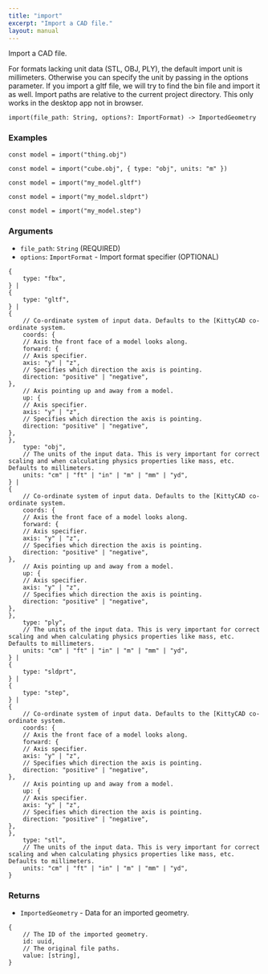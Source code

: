 ```yaml
---
title: "import"
excerpt: "Import a CAD file."
layout: manual
---
```


Import a CAD file.

For formats lacking unit data (STL, OBJ, PLY), the default import unit is millimeters. Otherwise you can specify the unit by passing in the options parameter. If you import a gltf file, we will try to find the bin file and import it as well.
Import paths are relative to the current project directory. This only works in the desktop app not in browser.

```
import(file_path: String, options?: ImportFormat) -> ImportedGeometry
```

### Examples

```kcl
const model = import("thing.obj")
```

```kcl
const model = import("cube.obj", { type: "obj", units: "m" })
```

```kcl
const model = import("my_model.gltf")
```

```kcl
const model = import("my_model.sldprt")
```

```kcl
const model = import("my_model.step")
```

### Arguments

* `file_path`: `String` (REQUIRED)
* `options`: `ImportFormat` - Import format specifier (OPTIONAL)
```
{
	type: "fbx",
} |
{
	type: "gltf",
} |
{
	// Co-ordinate system of input data. Defaults to the [KittyCAD co-ordinate system.
	coords: {
	// Axis the front face of a model looks along.
	forward: {
	// Axis specifier.
	axis: "y" | "z",
	// Specifies which direction the axis is pointing.
	direction: "positive" | "negative",
},
	// Axis pointing up and away from a model.
	up: {
	// Axis specifier.
	axis: "y" | "z",
	// Specifies which direction the axis is pointing.
	direction: "positive" | "negative",
},
},
	type: "obj",
	// The units of the input data. This is very important for correct scaling and when calculating physics properties like mass, etc. Defaults to millimeters.
	units: "cm" | "ft" | "in" | "m" | "mm" | "yd",
} |
{
	// Co-ordinate system of input data. Defaults to the [KittyCAD co-ordinate system.
	coords: {
	// Axis the front face of a model looks along.
	forward: {
	// Axis specifier.
	axis: "y" | "z",
	// Specifies which direction the axis is pointing.
	direction: "positive" | "negative",
},
	// Axis pointing up and away from a model.
	up: {
	// Axis specifier.
	axis: "y" | "z",
	// Specifies which direction the axis is pointing.
	direction: "positive" | "negative",
},
},
	type: "ply",
	// The units of the input data. This is very important for correct scaling and when calculating physics properties like mass, etc. Defaults to millimeters.
	units: "cm" | "ft" | "in" | "m" | "mm" | "yd",
} |
{
	type: "sldprt",
} |
{
	type: "step",
} |
{
	// Co-ordinate system of input data. Defaults to the [KittyCAD co-ordinate system.
	coords: {
	// Axis the front face of a model looks along.
	forward: {
	// Axis specifier.
	axis: "y" | "z",
	// Specifies which direction the axis is pointing.
	direction: "positive" | "negative",
},
	// Axis pointing up and away from a model.
	up: {
	// Axis specifier.
	axis: "y" | "z",
	// Specifies which direction the axis is pointing.
	direction: "positive" | "negative",
},
},
	type: "stl",
	// The units of the input data. This is very important for correct scaling and when calculating physics properties like mass, etc. Defaults to millimeters.
	units: "cm" | "ft" | "in" | "m" | "mm" | "yd",
}
```

### Returns

* `ImportedGeometry` - Data for an imported geometry.
```
{
	// The ID of the imported geometry.
	id: uuid,
	// The original file paths.
	value: [string],
}
```



